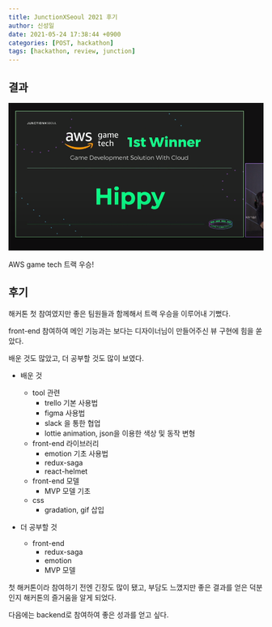 ```yaml
---
title: JunctionXSeoul 2021 후기
author: 신성일
date: 2021-05-24 17:38:44 +0900
categories: [POST, hackathon]
tags: [hackathon, review, junction]
---
```


## 결과

![image-20210524174313618](/assets/img/KakaoTalk_20210523_193727337.png)

AWS game tech 트랙 우승!

## 후기

해커톤 첫 참여였지만 좋은 팀원들과 함께해서 트랙 우승을 이루어내 기뻤다.

front-end 참여하여 메인 기능과는 보다는 디자이너님이 만들어주신 뷰 구현에 힘을 쏟았다.

배운 것도 많았고, 더 공부할 것도 많이 보였다.

- 배운 것

  - tool 관련
    - trello 기본 사용법
    - figma 사용법
    - slack 을 통한 협업
    - lottie animation, json을 이용한 색상 및 동작 변형
  - front-end 라이브러리
    - emotion 기초 사용법
    - redux-saga
    - react-helmet
  - front-end 모델
    - MVP 모델 기초
  - css
    - gradation, gif 삽입

- 더 공부할 것
  - front-end
    - redux-saga
    - emotion
    - MVP 모델

첫 해커톤이라 참여하기 전엔 긴장도 많이 됐고, 부담도 느꼈지만 좋은 결과를 얻은 덕분인지 해커톤의 즐거움을 알게 되었다.

다음에는 backend로 참여하여 좋은 성과를 얻고 싶다.
